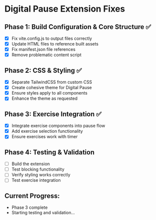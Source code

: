 # Digital Pause Extension Fixes

## Phase 1: Build Configuration & Core Structure ✅
- [x] Fix vite.config.js to output files correctly
- [x] Update HTML files to reference built assets
- [x] Fix manifest.json file references
- [x] Remove problematic content script

## Phase 2: CSS & Styling ✅
- [x] Separate TailwindCSS from custom CSS
- [x] Create cohesive theme for Digital Pause
- [x] Ensure styles apply to all components
- [x] Enhance the theme as requested

## Phase 3: Exercise Integration ✅
- [x] Integrate exercise components into pause flow
- [x] Add exercise selection functionality
- [x] Ensure exercises work with timer

## Phase 4: Testing & Validation
- [ ] Build the extension
- [ ] Test blocking functionality
- [ ] Verify styling works correctly
- [ ] Test exercise integration

## Current Progress:
- Phase 3 complete
- Starting testing and validation...
